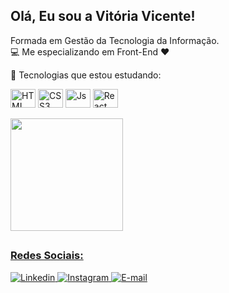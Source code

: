 <h2>Olá, Eu sou a Vitória Vicente! </h2>

Formada em Gestão da Tecnologia  da Informação. <br>
💻 Me especializando em Front-End ❤️ 

🌱 Tecnologias que estou estudando:
<div style = "display: inline_block">
  <img align = "center" alt = "HTML" height = "30" width = "40" src = "https://github.com/viviicente/devicon/blob/master/icons/html5/html5-plain-wordmark.svg ">
  <img align = "center" alt = "CSS3" height = "30" width = "40" src = "https://github.com/viviicente/devicon/blob/master/icons/css3/css3-plain-wordmark.svg ">
  <img align = "center" alt = "Js" height = "30" width = "40" src = "https://github.com/viviicente/devicon/blob/master/icons/javascript/javascript-plain.svg ">
  <img align = "center" alt = "React" height = "30" width = "40" src = "https://github.com/viviicente/devicon/blob/master/icons/react/react-original-wordmark.svg ">
 
  </div> <br> 
 

<div align = "height">
  <a href="https://github.com/viviiicente">
  <img height = "180em" src = "https://github-readme-stats.vercel.app/api?username=viviiicente&show_icons=true&theme=radical&include_all_commits=true&count_private=true" />
</div>

## <h3>Redes Sociais:</h3>
   <div>
   <a href=https://www.linkedin.com/in/vitória-vicente/ target="_blank "><img src="https://img.shields.io/badge/LinkedIn-0077B5?style=for-the-badge&logo=linkedin&logoColor=white" alt="Linkedin"> </a> 
   <a href="https://www.instagram.com/viviicente/" target="_blank"> <img src="https://img.shields.io/badge/Instagram-E4405F?style=for-the-badge&logo=instagram&logoColor=white" alt="Instagram"> </a>
   <a href="mailto:viviicente@outlook.com" target="_blank "><img src="https://img.shields.io/badge/Microsoft_Outlook-0078D4?style=for-the-badge&logo=microsoft-outlook&logoColor=white" alt="E-mail"> </a> 
   </div>
